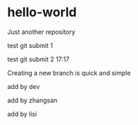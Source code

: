 # hello-world
Just another repository

test git submit 1

test git submit 2 17:17

Creating a new branch is quick and simple

add by dev

add by zhangsan

add by lisi
